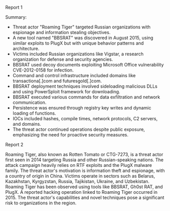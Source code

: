 
Report 1

Summary:
- Threat actor "Roaming Tiger" targeted Russian organizations with espionage and information stealing objectives.
- A new tool named "BBSRAT" was discovered in August 2015, using similar exploits to PlugX but with unique behavior patterns and architecture.
- Victims included Russian organizations like Vigstar, a research organization for defense and security agencies.
- BBSRAT used decoy documents exploiting Microsoft Office vulnerability CVE-2012-0158 for infection.
- Command and control infrastructure included domains like transactiona[.]com and futuresgold[.]com.
- BBSRAT deployment techniques involved sideloading malicious DLLs and using PowerSploit framework for downloading.
- BBSRAT executed various commands for data exfiltration and network communication.
- Persistence was ensured through registry key writes and dynamic loading of functions.
- IOCs included hashes, compile times, network protocols, C2 servers, and domains.
- The threat actor continued operations despite public exposure, emphasizing the need for proactive security measures.





Report 2

Roaming Tiger, also known as Rotten Tomato or CTG-7273, is a threat actor first seen in 2014 targeting Russia and other Russian-speaking nations. The attack campaign heavily relies on RTF exploits and the PlugX malware family. The threat actor's motivation is information theft and espionage, with a country of origin in China. Victims operate in sectors such as Belarus, Kazakhstan, Kyrgyzstan, Russia, Tajikistan, Ukraine, and Uzbekistan. Roaming Tiger has been observed using tools like BBSRAT, Gh0st RAT, and PlugX. A reported hacking operation linked to Roaming Tiger occurred in 2015. The threat actor's capabilities and novel techniques pose a significant risk to organizations in the region.


